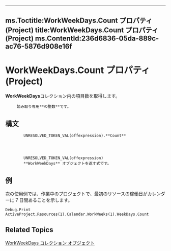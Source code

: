 

---
ms.Toctitle:WorkWeekDays.Count プロパティ (Project)
title:WorkWeekDays.Count プロパティ (Project)
ms.ContentId:236d6836-05da-889c-ac76-5876d908e16f
---
# WorkWeekDays.Count プロパティ (Project)




**WorkWeekDays**コレクション内の項目数を取得します。



		 読み取り専用**の整数**です。

## 構文

            UNRESOLVED_TOKEN_VAL(offexpression).**Count**




            UNRESOLVED_TOKEN_VAL(offexpression)
            **WorkWeekDays** オブジェクトを返す式です。



## 例
次の使用例では、作業中のプロジェクトで、最初のリソースの稼働日がカレンダーに 7 日間あることを示します。

```vba
Debug.Print ActiveProject.Resources(1).Calendar.WorkWeeks(1).WeekDays.Count
```




## Related Topics

[WorkWeekDays コレクション オブジェクト](70ef7283-1dc1-7b19-5d84-5b3d5698e169.md)




